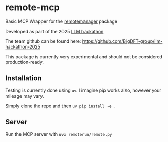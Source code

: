 # remote-mcp
Basic MCP Wrapper for the [remotemanager](https://gitlab.com/l_sim/remotemanager) package

Developed as part of the 2025 [LLM hackathon](https://llmhackathon.github.io/)

The team github can be found here: https://github.com/BigDFT-group/llm-hackathon-2025

This package is currently very experimental and should not be considered production-ready.

## Installation
Testing is currently done using `uv`. I imagine pip works also, however your mileage may vary.

Simply clone the repo and then `uv pip install -e .`

## Server
Run the MCP server with `uvx remoterun/remote.py`
